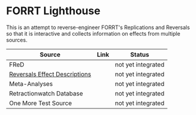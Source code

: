 # FORRT Lighthouse

This is an attempt to reverse-engineer FORRT's Replications and Reversals so that it is interactive and collects information on effects from multiple sources.

| Source | Link | Status |
|------------------------|------------------------|------------------------|
| FReD |  | not yet integrated |
| [Reversals Effect Descriptions](https://docs.google.com/spreadsheets/d/1gUBU8s2de3nRVO9bHi3EJYMllcFR-MQ9Uyni1SPlEns/edit?gid=266766800#gid=266766800) |  | not yet integrated |
| Meta-Analyses |  | not yet integrated |
| Retractionwatch Database |  | not yet integrated |
| One More Test Source |  | not yet integrated |
